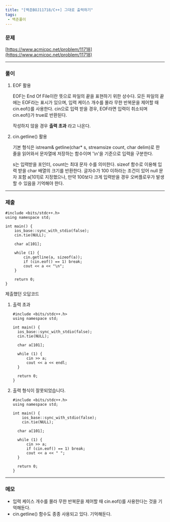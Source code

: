 ```yaml
---
title: "[백준BOJ11718/C++] 그대로 출력하기"
tags:
 - 백준풀이
---
```


### 문제

[https://www.acmicpc.net/problem/11718](https://www.acmicpc.net/problem/11718)

***

### 풀이
1. EOF 활용

   EOF는 End Of File이란 뜻으로 파일의 끝을 표현하기 위한 상수다.
   모든 파일의 끝에는 EOF라는 표시가 있으며,
   입력 케이스 개수를 몰라 무한 반복문을 제어할 때 cin.eof()를 사용한다.
   cin으로 입력 받을 경우, EOF라면 입력이 취소되며 cin.eof()가 true로 반환된다.

   작성하지 않을 경우 **출력 초과** 라고 나온다.
2. cin.getline() 활용

   기본 형식은 istream& getline(char* s, streamsize count, char delim)로
   한 줄을 읽어와서 문자열에 저장하는 함수이며 '\n'을 기준으로 입력을 구분한다.

   s는 입력받을 포인터, count는 최대 문자 수를 의미한다.
   sizeof 함수로 이용해 입력 받을 char 배열의 크기를 반환한다.
   글자수가 100 이하라는 조건이 있어 null 문자 포함 a[101]로 지정했으나,
   만약 100보다 크게 입력받을 경우 오버플로우가 발생할 수 있음을 기억해야 한다.

***

### 제출
```C++17
#include <bits/stdc++.h>
using namespace std;

int main() {
	ios_base::sync_with_stdio(false);
	cin.tie(NULL);

	char a[101];

	while (1) {
		cin.getline(a, sizeof(a));
		if (cin.eof() == 1) break;
		cout << a << "\n";
	}

	return 0;
}
```

제출했던 오답코드
1. 출력 초과

   ```C++17
   #include <bits/stdc++.h>
   using namespace std;
   
   int main() {
   	 ios_base::sync_with_stdio(false);
  	 cin.tie(NULL);
  
  	 char a[101];
  
  	 while (1) {
  		 cin >> a;
  		 cout << a << endl;
  	 }
  
  	 return 0;
   }
   ```
   
2. 출력 형식이 잘못되었습니다.

   ```C++17
   #include <bits/stdc++.h>
   using namespace std;

   int main() {
	   ios_base::sync_with_stdio(false);
	   cin.tie(NULL);
  
  	 char a[101];

  	 while (1) {
  		 cin >> a;
  		 if (cin.eof() == 1) break;
  		 cout << a << " ";
  	 }
  
  	 return 0;
   }
   ```

***

### 메모

- 입력 케이스 개수를 몰라 무한 반복문을 제어할 때 cin.eof()를 사용한다는 것을 기억해둔다.
- cin.getline() 함수도 종종 사용되고 있다. 기억해둔다. 
